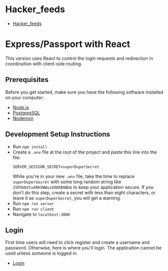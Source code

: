 # Hacker_feeds

- [Hacker_feeds](https://hacker-feeds.herokuapp.com/)

# Express/Passport with React
This version uses React to control the login requests and redirection in coordination with client-side routing.

## Prerequisites

Before you get started, make sure you have the following software installed on your computer:

- [Node.js](https://nodejs.org/en/)
- [PostgresSQL](https://www.postgresql.org/)
- [Nodemon](https://nodemon.io/)


## Development Setup Instructions

* Run `npm install`
* Create a `.env` file at the root of the project and paste this line into the file:
    ```
    SERVER_SESSION_SECRET=superDuperSecret
    ```
    While you're in your new `.env` file, take the time to replace `superDuperSecret` with some long random string like `25POUbVtx6RKVNWszd9ERB9Bb6` to keep your application secure. If you don't do this step, create a secret with less than eight characters, or leave it as `superDuperSecret`, you will get a warning.
* Run `npm run server`
* Run `npm run client`
* Navigate to `localhost:3000`


## Login

First time users will need to click register and create a username and password. Otherwise, here is where you'll login. The application cannot be used unless someone is logged in.

- [Login](documentation/images/LOGIN.png)



